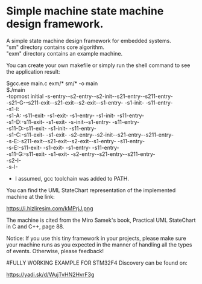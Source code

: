 # Simple machine state machine design framework.

A simple state machine design framework for embedded systems.  
"sm" directory contains core algorithm.  
"exm" directory contains an example machine.  

You can create your own makefile or simply run the shell command to see the application result:

$gcc.exe main.c exm/* sm/* -o main  
$./main  
-topmost initial -s-entry--s2-entry--s2-init--s21-entry--s211-entry-  
-s21-G--s211-exit--s21-exit--s2-exit--s1-entry- -s1-init- -s11-entry-  
-s1-I:  
-s1-A: -s11-exit- -s1-exit- -s1-entry- -s1-init- -s11-entry-  
-s1-D:-s11-exit- -s1-exit- -s-init--s1-entry- -s11-entry-  
-s11-D:-s11-exit- -s1-init- -s11-entry-  
-s1-C:-s11-exit- -s1-exit- -s2-entry--s2-init--s21-entry--s211-entry-  
-s-E:-s211-exit--s21-exit--s2-exit--s1-entry- -s11-entry-  
-s-E:-s11-exit- -s1-exit- -s1-entry- -s11-entry-  
-s11-G:-s11-exit- -s1-exit- -s2-entry--s21-entry--s211-entry-  
-s2-I-  
-s-I-  


* I assumed, gcc toolchain was added to PATH.

You can find the UML StateChart representation of the implemented machine at the link:

https://i.hizliresim.com/kMPrjJ.png

The machine is cited from the Miro Samek's book, Practical UML StateChart in C and C++, page 88.

Notice: If you use this tiny framework in your projects, please make sure your machine runs 
as you expected in the manner of handling all the types of events. Otherwise, please feedback!


#FULLY WORKING EXAMPLE FOR STM32F4 Discovery can be found on:

https://yadi.sk/d/WujTvHN2HvrF3g
